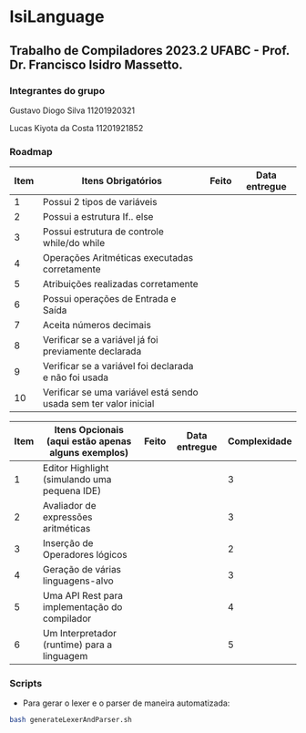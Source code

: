 # IsiLanguage
## Trabalho de Compiladores 2023.2 UFABC - Prof. Dr. Francisco Isidro Massetto.

### Integrantes do grupo

Gustavo Diogo Silva 11201920321

Lucas Kiyota da Costa 11201921852

### Roadmap 

| **Item** | **Itens Obrigatórios**                                           | **Feito** | **Data entregue** |
|----------|------------------------------------------------------------------|-----------|-------------------|
| 1        | Possui 2 tipos de variáveis                                      |           |                   |
| 2        | Possui a estrutura If.. else                                     |           |                   |
| 3        | Possui estrutura de controle while/do while                      |           |                   |
| 4        | Operações Aritméticas executadas corretamente                    |           |                   |
| 5        | Atribuições realizadas corretamente                              |           |                   |
| 6        | Possui operações de Entrada e Saída                              |           |                   |
| 7        | Aceita números decimais                                          |           |                   |
| 8        | Verificar se a variável já foi previamente declarada             |           |                   |
| 9        | Verificar se a variável foi declarada e não foi usada            |           |                   |
| 10       | Verificar se uma variável está sendo usada sem ter valor inicial |           |                   |

| **Item** | **Itens Opcionais (aqui estão apenas alguns exemplos)** | **Feito** | **Data entregue** | Complexidade |
|----------|---------------------------------------------------------|-----------|-------------------|--------------|
| 1        | Editor Highlight (simulando uma pequena IDE)            |           |                   | 3            |
| 2        | Avaliador de expressões aritméticas                     |           |                   | 3            |
| 3        | Inserção de Operadores lógicos                          |           |                   | 2            |
| 4        | Geração de várias linguagens-alvo                       |           |                   | 3            |
| 5        | Uma API Rest para implementação do compilador           |           |                   | 4            |
| 6        | Um Interpretador (runtime) para a linguagem             |           |                   | 5            |

### Scripts

- Para gerar o lexer e o parser de maneira automatizada:

```bash
bash generateLexerAndParser.sh
```